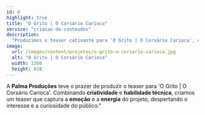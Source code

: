 ```yaml
---
id: 8
highlight: true
title: "O Grito | O Corsário Carioca"
service: "criacao-de-conteudos"
description:
  "Produzimos o teaser cativante para 'O Grito | O Corsário Carioca', capturando a essência do projeto."
image:
  url: /images/content/projetos/o-grito-o-corsario-carioca.jpg
  alt: "O Grito | O Corsário Carioca"
  width: 1200
  height: 628
---
```

A **Palma Produções** teve o prazer de produzir o teaser para 'O Grito | O Corsário Carioca'. Combinando **criatividade** e **habilidade técnica**, criamos um teaser que captura a **emoção** e a **energia** do projeto, despertando o interesse e a curiosidade do público."

